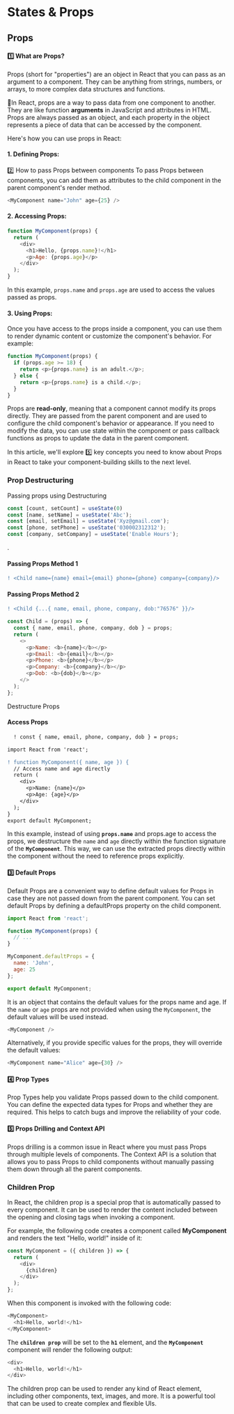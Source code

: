 # States & Props

## Props 

#### 1️⃣ What are Props?
Props (short for "properties") are an object in React that you can pass as an argument to a component. They can be anything from strings, numbers, or arrays, to more complex data structures and functions.

🚀In React, props are a way to pass data from one component to another. They are like function **arguments** in JavaScript and attributes in HTML. Props are always passed as an object, and each property in the object represents a piece of data that can be accessed by the component.


Here's how you can use props in React:

#### 1. Defining Props:
2️⃣ How to pass Props between components
To pass Props between components, you can add them as attributes to the child component in the parent component's render method. 

```javascript
<MyComponent name="John" age={25} />
```

#### 2. Accessing Props:


```javascript
function MyComponent(props) {
  return (
    <div>
      <h1>Hello, {props.name}!</h1>
      <p>Age: {props.age}</p>
    </div>
  );
}
```
In this example, `props.name` and `props.age` are used to access the values passed as props.


#### 3. Using Props:

Once you have access to the props inside a component, you can use them to render dynamic content or customize the component's behavior. For example:

```javascript
function MyComponent(props) {
  if (props.age >= 18) {
    return <p>{props.name} is an adult.</p>;
  } else {
    return <p>{props.name} is a child.</p>;
  }
}
```
Props are **read-only**, meaning that a component cannot modify its props directly. They are passed from the parent component and are used to configure the child component's behavior or appearance. If you need to modify the data, you can use state within the component or pass callback functions as props to update the data in the parent component.

In this article, we'll explore 5️⃣ key concepts you need to know about Props in React to take your component-building skills to the next level.


### Prop Destructuring


Passing props using Destructuring
```javascript
const [count, setCount] = useState(0)
const [name, setName] = useState('Abc');
const [email, setEmail] = useState('Xyz@gmail.com');
const [phone, setPhone] = useState('030002312312');
const [company, setCompany] = useState('Enable Hours');
```

.

#### Passing Props Method 1
```diff
! <Child name={name} email={email} phone={phone} company={company}/>
```
#### Passing Props Method 2
```diff
! <Child {...{ name, email, phone, company, dob:"76576" }}/>
```

```javascript
const Child = (props) => {
  const { name, email, phone, company, dob } = props;
  return (
    <>
      <p>Name: <b>{name}</b></p>
      <p>Email: <b>{email}</b></p>
      <p>Phone: <b>{phone}</b></p>
      <p>Company: <b>{company}</b></p>
      <p>Dob: <b>{dob}</b></p>
    </>
  );
};
```

Destructure Props

#### Access Props
```diff
  ! const { name, email, phone, company, dob } = props;
```

```diff
import React from 'react';

! function MyComponent({ name, age }) {
  // Access name and age directly 
  return (
    <div>
      <p>Name: {name}</p>
      <p>Age: {age}</p>
    </div>
  );
}
export default MyComponent;
```
In this example, instead of using **`props.name`** and props.age to access the props, we destructure the `name` and `age` directly within the function signature of the **`MyComponent`**. This way, we can use the extracted props directly within the component without the need to reference props explicitly.


#### 3️⃣ Default Props
Default Props are a convenient way to define default values for Props in case they are not passed down from the parent component. You can set default Props by defining a defaultProps property on the child component.


```javascript
import React from 'react';

function MyComponent(props) {
  // ...
}

MyComponent.defaultProps = {
  name: 'John',
  age: 25
};

export default MyComponent;
```
It is an object that contains the default values for the props name and age. If the `name` or `age` props are not provided when using the `MyComponent`, the default values will be used instead.


```javascript
<MyComponent />
```
Alternatively, if you provide specific values for the props, they will override the default values:

```javascript
<MyComponent name="Alice" age={30} />
```



#### 4️⃣ Prop Types
Prop Types help you validate Props passed down to the child component. You can define the expected data types for Props and whether they are required. This helps to catch bugs and improve the reliability of your code.

#### 5️⃣ Props Drilling and Context API
Props drilling is a common issue in React where you must pass Props through multiple levels of components. The Context API is a solution that allows you to pass Props to child components without manually passing them down through all the parent components.


### Children Prop
In React, the children prop is a special prop that is automatically passed to every component. It can be used to render the content included between the opening and closing tags when invoking a component. 

For example, the following code creates a component called **MyComponent** and renders the text "Hello, world!" inside of it:

```javascript
const MyComponent = ({ children }) => {
  return (
    <div>
      {children}
    </div>
  );
};
```

When this component is invoked with the following code:
```javascript
<MyComponent>
  <h1>Hello, world!</h1>
</MyComponent>

```

The **`children prop`** will be set to the **`h1`** element, and the **`MyComponent`** component will render the following output:

```javascript
<div>
  <h1>Hello, world!</h1>
</div>
```
The children prop can be used to render any kind of React element, including other components, text, images, and more. It is a powerful tool that can be used to create complex and flexible UIs.



